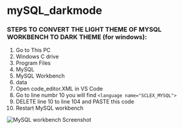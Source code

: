 # mySQL_darkmode

### STEPS TO CONVERT THE LIGHT THEME OF MYSQL WORKBENCH TO DARK THEME (for windows):
1. Go to This PC
2. Windows C drive
3. Program Files
4. MySQL
5. MySQL Workbench
6. data
7. Open code_editor.XML in VS Code
8. Go to line numbr 10 you will find ` <language name="SCLEX_MYSQL"> `
9. DELETE line 10 to line 104 and PASTE this code
10. Restart MySQL workbench

![MySQL workbench Screenshot](![image]()
)
